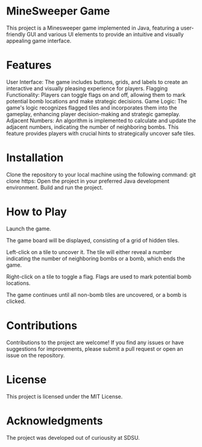 # MineSweeper Game
This project is a Minesweeper game implemented in Java, featuring a user-friendly GUI and various UI elements to provide an intuitive and visually appealing game interface.

# Features
User Interface: The game includes buttons, grids, and labels to create an interactive and visually pleasing experience for players.
Flagging Functionality: Players can toggle flags on and off, allowing them to mark potential bomb locations and make strategic decisions.
Game Logic: The game's logic recognizes flagged tiles and incorporates them into the gameplay, enhancing player decision-making and strategic gameplay.
Adjacent Numbers: An algorithm is implemented to calculate and update the adjacent numbers, indicating the number of neighboring bombs. This feature provides players with crucial hints to strategically uncover safe tiles.

# Installation
Clone the repository to your local machine using the following command:
git clone https:
Open the project in your preferred Java development environment.
Build and run the project.

# How to Play
Launch the game.

The game board will be displayed, consisting of a grid of hidden tiles.

Left-click on a tile to uncover it. The tile will either reveal a number indicating the number of neighboring bombs or a bomb, which ends the game.

Right-click on a tile to toggle a flag. Flags are used to mark potential bomb locations.

The game continues until all non-bomb tiles are uncovered, or a bomb is clicked.

# Contributions
Contributions to the project are welcome! If you find any issues or have suggestions for improvements, please submit a pull request or open an issue on the repository.

# License
This project is licensed under the MIT License.

# Acknowledgments
The project was developed out of curiousity at SDSU.
